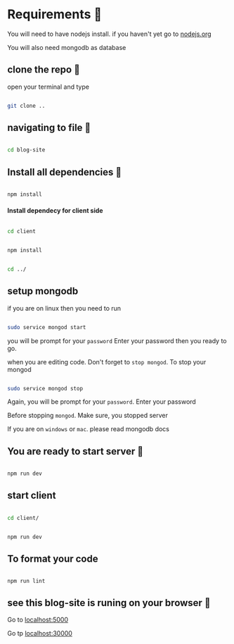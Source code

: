 # Requirements 🚀

You will need to have nodejs install. if you haven't yet go to [nodejs.org](https://nodejs.org, "go to nodejs.org")

You will also need mongodb as database

## clone the repo 📇

open your terminal and type

```bash

git clone ..

```
## navigating to file 📑

```bash

cd blog-site

```

## Install all dependencies 📌

```bash

npm install

```

#### Install dependecy for client side

```bash

cd client

```

```bash

npm install

```

```bash

cd ../

```

## setup mongodb

if you are on linux
then you need to run

```bash

sudo service mongod start

```

you will be prompt for your `password`
Enter your password then you ready to go.

when you are editing code. Don't forget to `stop mongod`.
To stop your mongod

```bash

sudo service mongod stop

```

Again, you will be prompt for your `password`.
Enter your password

Before stopping `mongod`. Make sure, you stopped server

If you are on `windows` or `mac`. please read mongodb docs

## You are ready to start server 🏹

```bash

npm run dev

```

## start client

```bash

cd client/

```

```bash

npm run dev

```


## To format your code

```npm

npm run lint

```

## see this blog-site is runing on your browser 🎉

Go to [localhost:5000](http://localhost:5000, "Go to admin side of blog-website")

Go tp [localhost:30000](http://localhost:3000, "Go to client side of blog-website")